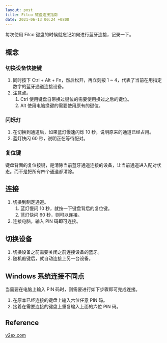 ```yaml
---
layout: post
title: Filco 键盘连接指南
date: 2021-06-13 00:24 +0800
---
```

每次使用 Filco 键盘的时候就忘记如何进行蓝牙连接，记录一下。

## 概念

### 切换设备快捷键

1. 同时按下 Ctrl + Alt + Fn，然后松开，再立刻按 1 ~ 4，代表了当前在用指定数字的蓝牙通道连接设备。
2. 注意点。
    1. Ctrl 使用键盘自带换过键位的需要使用换过之后的键位。
    2. Alt 使用电脑换键的需要使用原有的键位。

### 闪烁灯

1. 在切换到通道后，如果蓝灯慢速闪烁 10 秒，说明原来的通道已经占用。
2. 蓝灯快闪 60 秒，说明正在等待配对。

### 复位键

键盘背面的复位按键，是清除当前蓝牙通道连接的设备，让当前通道进入配对状态。而不是把所有四个通道都清除。

## 连接

1. 切换到制定通道。
    1. 蓝灯慢闪 10 秒，就按一下键盘背后的复位键。
    2. 蓝灯快闪 60 秒，则可以连接。
2. 连接电脑，输入 PIN 码即可连接。

## 切换设备

1. 切换设备之前需要关闭之前连接设备的蓝牙。
2. 随机敲键后，就自动连接上另一台设备。

## Windows 系统连接不同点

当需要在电脑上输入 PIN 码时，则需要进行如下步骤即可完成连接。

1. 在原本已经连接的键盘上输入六位任意 PIN 码。
2. 接着在需要连接的键盘上重复输入上面的六位 PIN 码。

## Reference

[v2ex.com](https://v2ex.com/t/441562)

